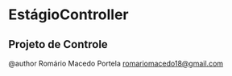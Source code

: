 EstágioController
======================
Projeto de Controle
----------------------
@author Romário Macedo Portela <romariomacedo18@gmail.com>
